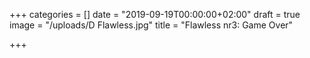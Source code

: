 +++
categories = []
date = "2019-09-19T00:00:00+02:00"
draft = true
image = "/uploads/D Flawless.jpg"
title = "Flawless nr3: Game Over"

+++
